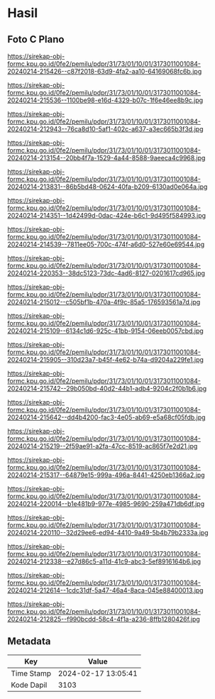# Hasil

## Foto C Plano

https://sirekap-obj-formc.kpu.go.id/0fe2/pemilu/pdpr/31/73/01/10/01/3173011001084-20240214-215426--c87f2018-63d9-4fa2-aa10-64169068fc6b.jpg

https://sirekap-obj-formc.kpu.go.id/0fe2/pemilu/pdpr/31/73/01/10/01/3173011001084-20240214-215536--1100be98-e16d-4329-b07c-1f6e46ee8b9c.jpg

https://sirekap-obj-formc.kpu.go.id/0fe2/pemilu/pdpr/31/73/01/10/01/3173011001084-20240214-212943--76ca8d10-5af1-402c-a637-a3ec665b3f3d.jpg

https://sirekap-obj-formc.kpu.go.id/0fe2/pemilu/pdpr/31/73/01/10/01/3173011001084-20240214-213154--20bb4f7a-1529-4a44-8588-9aeeca4c9968.jpg

https://sirekap-obj-formc.kpu.go.id/0fe2/pemilu/pdpr/31/73/01/10/01/3173011001084-20240214-213831--86b5bd48-0624-40fa-b209-6130ad0e064a.jpg

https://sirekap-obj-formc.kpu.go.id/0fe2/pemilu/pdpr/31/73/01/10/01/3173011001084-20240214-214351--1d42499d-0dac-424e-b6c1-9d495f584993.jpg

https://sirekap-obj-formc.kpu.go.id/0fe2/pemilu/pdpr/31/73/01/10/01/3173011001084-20240214-214539--7811ee05-700c-474f-a6d0-527e60e69544.jpg

https://sirekap-obj-formc.kpu.go.id/0fe2/pemilu/pdpr/31/73/01/10/01/3173011001084-20240214-220353--38dc5123-73dc-4ad6-8127-0201617cd965.jpg

https://sirekap-obj-formc.kpu.go.id/0fe2/pemilu/pdpr/31/73/01/10/01/3173011001084-20240214-215012--c505bf1b-470a-4f9c-85a5-176593561a7d.jpg

https://sirekap-obj-formc.kpu.go.id/0fe2/pemilu/pdpr/31/73/01/10/01/3173011001084-20240214-215109--6134c1d6-925c-41bb-9154-06eeb0057cbd.jpg

https://sirekap-obj-formc.kpu.go.id/0fe2/pemilu/pdpr/31/73/01/10/01/3173011001084-20240214-215905--310d23a7-b45f-4e62-b74a-d9204a229fe1.jpg

https://sirekap-obj-formc.kpu.go.id/0fe2/pemilu/pdpr/31/73/01/10/01/3173011001084-20240214-215742--29b050bd-40d2-44b1-adb4-9204c2f0b1b6.jpg

https://sirekap-obj-formc.kpu.go.id/0fe2/pemilu/pdpr/31/73/01/10/01/3173011001084-20240214-215642--dd4b4200-fac3-4e05-ab69-e5a68cf05fdb.jpg

https://sirekap-obj-formc.kpu.go.id/0fe2/pemilu/pdpr/31/73/01/10/01/3173011001084-20240214-215219--2f59ae91-a2fa-47cc-8519-ac865f7e2d21.jpg

https://sirekap-obj-formc.kpu.go.id/0fe2/pemilu/pdpr/31/73/01/10/01/3173011001084-20240214-215317--64879e15-999a-496a-8441-4250eb1366a2.jpg

https://sirekap-obj-formc.kpu.go.id/0fe2/pemilu/pdpr/31/73/01/10/01/3173011001084-20240214-220014--b1e481b9-977e-4985-9690-259a471db6df.jpg

https://sirekap-obj-formc.kpu.go.id/0fe2/pemilu/pdpr/31/73/01/10/01/3173011001084-20240214-220110--32d29ee6-ed94-4410-9a49-5b4b79b2333a.jpg

https://sirekap-obj-formc.kpu.go.id/0fe2/pemilu/pdpr/31/73/01/10/01/3173011001084-20240214-212338--e27d86c5-a11d-41c9-abc3-5ef8916164b6.jpg

https://sirekap-obj-formc.kpu.go.id/0fe2/pemilu/pdpr/31/73/01/10/01/3173011001084-20240214-212614--1cdc31df-5a47-46a4-8aca-045e88400013.jpg

https://sirekap-obj-formc.kpu.go.id/0fe2/pemilu/pdpr/31/73/01/10/01/3173011001084-20240214-212825--f990bcdd-58c4-4f1a-a236-8ffb1280426f.jpg


## Metadata

| Key        | Value               |
| ---------- | ------------------- |
| Time Stamp | 2024-02-17 13:05:41 |
| Kode Dapil | 3103                |



